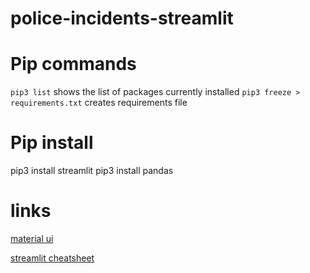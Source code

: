 # police-incidents-streamlit

# Pip commands

`pip3 list` shows the list of packages currently installed
`pip3 freeze > requirements.txt` creates requirements file

# Pip install

pip3 install streamlit
pip3 install pandas

# links

[material ui](https://fonts.google.com/icons?icon.set=Material+Symbols&icon.style=Rounded)

[streamlit cheatsheet](https://docs.streamlit.io/develop/quick-reference/cheat-sheet)
